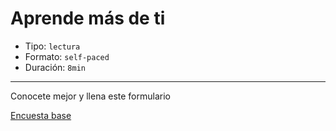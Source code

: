 # Aprende más de ti

* Tipo: `lectura`
* Formato: `self-paced`
* Duración: `8min`

***

Conocete mejor y llena este formulario

[Encuesta base](https://laboratoria.typeform.com/to/dsWoR0?uid=xxxxx&email=xxxxx&name=xxxxx&cohortid=xxxxx&courseid=xxxxx&unitid=xxxxx&partid=xxxxx)
